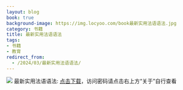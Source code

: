 ```yaml
---
layout: blog
book: true
background-image: https://img.locyoo.com/book最新实用法语语法.jpg
category: 书籍
title: 最新实用法语语法
tags:
- 书籍
- 教育
redirect_from:
  - /2024/03/最新实用法语语法/
---
```

![](https://img.locyoo.com/book最新实用法语语法.jpg)
最新实用法语语法: <a name = "ref1" href="https://url18.ctfile.com/f/50983618-1377644641-7e6e0e?p=3619">点击下载</a>，访问密码请点击右上方“关于”自行查看